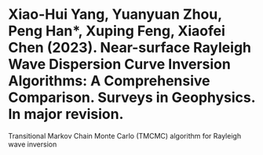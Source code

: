 # Xiao-Hui Yang, Yuanyuan Zhou, Peng Han*, Xuping Feng, Xiaofei Chen (2023). Near-surface Rayleigh Wave Dispersion Curve Inversion Algorithms: A Comprehensive Comparison. Surveys in Geophysics. In major revision.
Transitional Markov Chain Monte Carlo (TMCMC) algorithm for Rayleigh wave inversion
